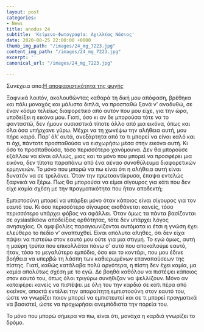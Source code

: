 ```yaml
---
layout: post
categories:
- News
title: anodus 24
subtitle: 'Κείμενο-Φωτογραφία: Αχιλλέας Νάσιος'
date: 2020-08-25 22:00:00 +0000
thumb_img_path: "/images/24_mg_7223.jpg"
content_img_path: "/images/24_mg_7223.jpg"
excerpt: ''
canonical_url: "/images/24_mg_7223.jpg"

---
```

Συνέχεια απο:<a href="https://hocusphotus.com/posts/anodus-23/" target="blank">Η αποφασιστικότητα της φυγής</a>


Ξαφνικά λοιπόν, ακολουθώντας καθαρά τη δική μου απόφαση, βρέθηκα και πάλι μοναχός και μάλιστα διπλά, να προσπαθώ ξανά ν’ αναδυθώ, σε έναν κόσμο τελείως διαφορετικό από αυτόν που μου είχε, για την ώρα, υποδείξει η εικόνα μου. Γιατί, όσο κι αν δε μπορούσα τότε να το φανταστώ, δεν ήμουν ουσιαστικά τίποτε άλλο από μια εικόνα, όπως και όλα όσα υπήρχανε γύρω. Μέχρι να τη χωνέψω την αλήθεια αυτή, μου πήρε καιρό. Παρ’ όλ’ αυτά, ανεξάρτητα από το τι μπορεί να είναι καλό και τι όχι, πάντοτε προσπαθούσα να εισχωρήσω μέσα στην εικόνα αυτή. Κι όσο το προσπαθούσα, τόσο περισσότερο χανόμουνα. Δεν θα μπορούσε εξάλλου να είναι αλλιώς, μιας και το μόνο που μπορεί να προσφέρει μια εικόνα, δεν τίποτα παραπάνω από ένα αέναο συνοθύλευμα διαφορετικών ερμηνειών. Το μόνο που μπορώ να πω είναι ότι η αλήθεια αυτή είναι δυνατόν να σε τρελάνει. Όταν την πρωτοαντίκρυσα, έπαψα εντελώς ξαφνικά να ξέρω. Πως θα μπορούσα να είμαι σίγουρος για κάτι που δεν είχε καμία σχέση με την πραγματικότητα που ήταν αποδεκτή;

Εμπιστοσύνη μπορεί να υπάρξει μόνο όταν κάποιος είναι σίγουρος για τον εαυτό του. Κι όσο περισσότερο σίγουρος αισθάνεται κανείς, τόσο περισσότερο υπάρχει φόβος να σφάλλει. Όταν όμως τα πάντα βασίζονται σε oysiastiköew αποδείξεις ορθότητας, τότε δεν υπάρχει λόγος ανησυχίας. Οι αμφιβολίες παραγκωνίζονται αυτόματα κι έτσι η γνώση έχει ελεύθερο το πεδίο ν’ αναπτυχθεί. Είναι απόλυτα αληθές, ότι δεν είχα πάψει να πιστεύω στον εαυτό μου ούτε για μια στιγμή. Το εγώ όμως, αυτή η μαύρη τρύπα που επικολλάται πάνω σ’ αυτό που αποκαλούμε εαυτό, ήταν, τόσο το μεγαλύτερο εμπόδιο, όσο και το κοντάρι, που μου έδινε βοήθεια να υπερβώ τη λάσπη των καθιερωμένων επαναπαύσεων της πίστης. Γιατί, καθώς κατάλαβα πολύ αργότερα, η πίστη δεν έχει καμία, μα καμία απολύτως σχέση με το εγώ. Δε βοηθά καθόλου να πιστέψει κάποιος στον εαυτό του, όπως όλοι τριγύρω συνήθιζαν να ψελλίζουν. Μόνο αν καταφέρει κανείς να πιστέψει με όλη του την καρδιά σε κάτι πέρα από εκείνον, αποκτά εντέλει την απαραίτητη εμπιστοσύνη στον εαυτό του, ώστε να γνωρίζει ποιον μπορεί να εμπιστευτεί και σε τι μπορεί πραγματικά να βασιστεί, ώστε να προχωρήσει ανεμπόδιστα την πορεία του.

Το μόνο που μπορώ σήμερα να πω, είναι ότι, μονάχα η καρδιά γνωρίζει το δρόμο.